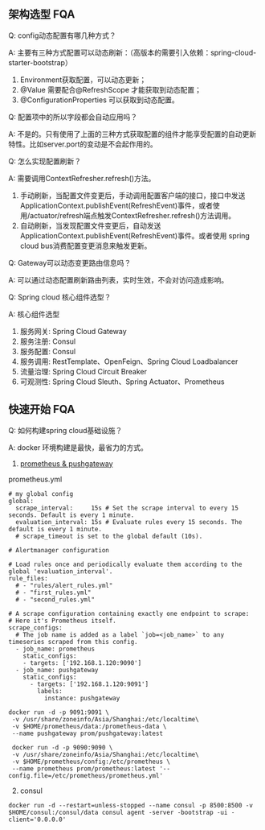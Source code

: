 ## 架构选型 FQA

Q: config动态配置有哪几种方式？

A: 主要有三种方式配置可以动态刷新：（高版本的需要引入依赖：spring-cloud-starter-bootstrap）

   1. Environment获取配置，可以动态更新；
   2. @Value 需要配合@RefreshScope 才能获取到动态配置；
   3. @ConfigurationProperties 可以获取到动态配置。

Q: 配置项中的所以字段都会自动应用吗？

A: 不是的。只有使用了上面的三种方式获取配置的组件才能享受配置的自动更新特性。比如server.port的变动是不会起作用的。

Q: 怎么实现配置刷新？

A: 需要调用ContextRefresher.refresh()方法。

   1. 手动刷新，当配置文件变更后，手动调用配置客户端的接口，接口中发送ApplicationContext.publishEvent(RefreshEvent)事件，或者使用/actuator/refresh端点触发ContextRefresher.refresh()方法调用。
   2. 自动刷新，当发现配置文件变更后，自动发送ApplicationContext.publishEvent(RefreshEvent)事件。或者使用 spring cloud bus消费配置变更消息来触发更新。

Q: Gateway可以动态变更路由信息吗？

A: 可以通过动态配置刷新路由列表，实时生效，不会对访问造成影响。

Q: Spring cloud 核心组件选型？

A: 核心组件选型

   1. 服务网关: Spring Cloud Gateway
   2. 服务注册: Consul
   3. 服务配置: Consul
   4. 服务调用: RestTemplate、OpenFeign、Spring Cloud Loadbalancer
   5. 流量治理: Spring Cloud Circuit Breaker
   6. 可观测性: Spring Cloud Sleuth、Spring Actuator、Prometheus

## 快速开始 FQA

Q: 如何构建spring cloud基础设施？

A: docker 环境构建是最快，最省力的方式。

1. [prometheus & pushgateway](https://blog.csdn.net/qq_36120342/article/details/119758402)

prometheus.yml

```
# my global config
global:
  scrape_interval:     15s # Set the scrape interval to every 15 seconds. Default is every 1 minute.
  evaluation_interval: 15s # Evaluate rules every 15 seconds. The default is every 1 minute.
  # scrape_timeout is set to the global default (10s).

# Alertmanager configuration

# Load rules once and periodically evaluate them according to the global 'evaluation_interval'.
rule_files:
  # - "rules/alert_rules.yml"
  # - "first_rules.yml"
  # - "second_rules.yml"

# A scrape configuration containing exactly one endpoint to scrape:
# Here it's Prometheus itself.
scrape_configs:
  # The job name is added as a label `job=<job_name>` to any timeseries scraped from this config.
  - job_name: prometheus
    static_configs:
    - targets: ['192.168.1.120:9090']
  - job_name: pushgateway
    static_configs:
      - targets: ['192.168.1.120:9091']
        labels:
          instance: pushgateway
```

```
docker run -d -p 9091:9091 \
 -v /usr/share/zoneinfo/Asia/Shanghai:/etc/localtime\
 -v $HOME/prometheus/data:/prometheus-data \
 --name pushgateway prom/pushgateway:latest

 docker run -d -p 9090:9090 \
 -v /usr/share/zoneinfo/Asia/Shanghai:/etc/localtime\
 -v $HOME/prometheus/config:/etc/prometheus \
 --name prometheus prom/prometheus:latest '--config.file=/etc/prometheus/prometheus.yml'
```

2. consul

```
docker run -d --restart=unless-stopped --name consul -p 8500:8500 -v $HOME/consul:/consul/data consul agent -server -bootstrap -ui -client='0.0.0.0'
```

